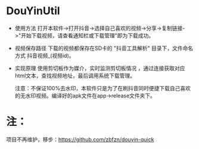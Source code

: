 # DouYinUtil
* 使用方法
  打开本软件->打开抖音->选择自己喜欢的视频->分享->复制链接->"开始下载视频，请查看通知栏或下载管理"即为下载成功。
  
* 视频保存路径
   下载的视频都保存在SD卡的 "抖音工具解析" 目录下，文件命名方式  抖音视频_(视频id)。
   
 * 实现原理
    使用剪切板作为媒介，实时监测剪切板情况 ，通过连接获取对应html文本，查找视频地址，最后调用系统下载管理。
    
    注意：不保证100%去水印，本软件只是为了在刷抖音同时便捷下载自己喜欢的无水印视频。编译好的apk文件在app->release文件夹下。
    
 注：
==
项目不再维护，移步：https://github.com/zbfzn/douyin-quick

